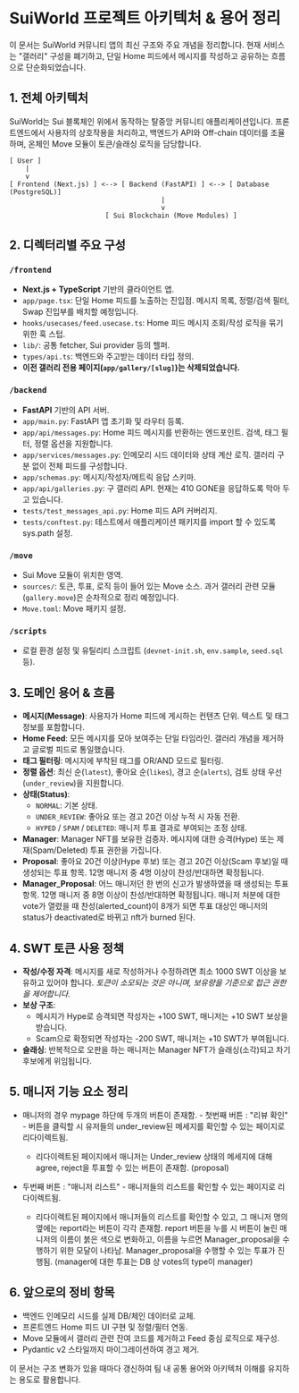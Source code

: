 # SuiWorld 프로젝트 아키텍처 & 용어 정리

이 문서는 SuiWorld 커뮤니티 앱의 최신 구조와 주요 개념을 정리합니다. 현재 서비스는 "갤러리" 구성을 폐기하고, 단일 Home 피드에서 메시지를 작성하고 공유하는 흐름으로 단순화되었습니다.

## 1. 전체 아키텍처

SuiWorld는 Sui 블록체인 위에서 동작하는 탈중앙 커뮤니티 애플리케이션입니다. 프론트엔드에서 사용자의 상호작용을 처리하고, 백엔드가 API와 Off-chain 데이터를 조율하며, 온체인 Move 모듈이 토큰/슬래싱 로직을 담당합니다.

```
[ User ]
    |
    v
[ Frontend (Next.js) ] <--> [ Backend (FastAPI) ] <--> [ Database (PostgreSQL)]
                                      |
                                      v
                        [ Sui Blockchain (Move Modules) ]
```

## 2. 디렉터리별 주요 구성

### `/frontend`
- **Next.js + TypeScript** 기반의 클라이언트 앱.
- `app/page.tsx`: 단일 Home 피드를 노출하는 진입점. 메시지 목록, 정렬/검색 필터, Swap 진입부를 배치할 예정입니다.
- `hooks/usecases/feed.usecase.ts`: Home 피드 메시지 조회/작성 로직을 묶기 위한 훅 스텁.
- `lib/`: 공통 fetcher, Sui provider 등의 헬퍼.
- `types/api.ts`: 백엔드와 주고받는 데이터 타입 정의.
- **이전 갤러리 전용 페이지(`app/gallery/[slug]`)는 삭제되었습니다.**

### `/backend`
- **FastAPI** 기반의 API 서버.
- `app/main.py`: FastAPI 앱 초기화 및 라우터 등록.
- `app/api/messages.py`: Home 피드 메시지를 반환하는 엔드포인트. 검색, 태그 필터, 정렬 옵션을 지원합니다.
- `app/services/messages.py`: 인메모리 시드 데이터와 상태 계산 로직. 갤러리 구분 없이 전체 피드를 구성합니다.
- `app/schemas.py`: 메시지/작성자/메트릭 응답 스키마.
- `app/api/galleries.py`: 구 갤러리 API. 현재는 410 GONE을 응답하도록 막아 두고 있습니다.
- `tests/test_messages_api.py`: Home 피드 API 커버리지.
- `tests/conftest.py`: 테스트에서 애플리케이션 패키지를 import 할 수 있도록 sys.path 설정.

### `/move`
- Sui Move 모듈이 위치한 영역.
- `sources/`: 토큰, 투표, 로직 등이 들어 있는 Move 소스. 과거 갤러리 관련 모듈(`gallery.move`)은 순차적으로 정리 예정입니다.
- `Move.toml`: Move 패키지 설정.

### `/scripts`
- 로컬 환경 설정 및 유틸리티 스크립트 (`devnet-init.sh`, `env.sample`, `seed.sql` 등).

## 3. 도메인 용어 & 흐름

- **메시지(Message)**: 사용자가 Home 피드에 게시하는 컨텐츠 단위. 텍스트 및 태그 정보를 포함합니다.
- **Home Feed**: 모든 메시지를 모아 보여주는 단일 타임라인. 갤러리 개념을 제거하고 글로벌 피드로 통일했습니다.
- **태그 필터링**: 메시지에 부착된 태그를 OR/AND 모드로 필터링.
- **정렬 옵션**: 최신 순(`latest`), 좋아요 순(`likes`), 경고 순(`alerts`), 검토 상태 우선(`under_review`)을 지원합니다.
- **상태(Status)**:
  - `NORMAL`: 기본 상태.
  - `UNDER_REVIEW`: 좋아요 또는 경고 20건 이상 누적 시 자동 전환.
  - `HYPED` / `SPAM` / `DELETED`: 매니저 투표 결과로 부여되는 조정 상태.
- **Manager**: Manager NFT를 보유한 검증자. 메시지에 대한 승격(Hype) 또는 제재(Spam/Deleted) 투표 권한을 가집니다.
- **Proposal**: 좋아요 20건 이상(Hype 후보) 또는 경고 20건 이상(Scam 후보)일 때 생성되는 투표 항목. 12명 매니저 중 4명 이상이 찬성/반대하면 확정됩니다.
- **Manager_Proposal**: 어느 매니저던 한 번의 신고가 발생하였을 때 생성되는 투표 항목. 12명 매니저 중 8명 이상이 찬성/반대하면 확정됩니다. 매니저 처분에 대한 vote가 열렸을 때  찬성(alerted_count)이 8개가 되면 투표 대상인 매니저의 status가 deactivated로 바뀌고 nft가 burned 된다.

## 4. SWT 토큰 사용 정책

- **작성/수정 자격**: 메시지를 새로 작성하거나 수정하려면 최소 1000 SWT 이상을 보유하고 있어야 합니다. *토큰이 소모되는 것은 아니며, 보유량을 기준으로 접근 권한을 제어합니다.*
- **보상 구조**:
  - 메시지가 Hype로 승격되면 작성자는 +100 SWT, 매니저는 +10 SWT 보상을 받습니다.
  - Scam으로 확정되면 작성자는 -200 SWT, 매니저는 +10 SWT가 부여됩니다.
- **슬래싱**: 반복적으로 오판을 하는 매니저는 Manager NFT가 슬래싱(소각)되고 차기 후보에게 위임됩니다.


## 5. 매니저 기능 요소 정리
- 매니저의 경우 mypage 하단에 두개의 버튼이 존재함. - 첫번째 버튼 : "리뷰 확인" - 버튼을 클릭할 시 유저들의 under_review된 메세지를 확인할 수 있는 페이지로 리다이렉트됨.
  - 리다이렉트된 페이지에서 매니저는 Under_review 상태의 메세지에 대해 agree, reject을 투표할 수 있는 버튼이 존재함. (proposal)

- 두번째 버튼 : "매니저 리스트" - 매니저들의 리스트를 확인할 수 있는 페이지로 리다이렉트됨.
  - 리다이렉트된 페이지에서 매니저들의 리스트를 확인할 수 있고, 그 매니저 명의 옆에는 report라는 버튼이 각각 존재함. report 버튼을 누를 시  버튼이 눌린 매니저의 이름이 붉은 색으로 변화하고, 이름을 누르면 Manager_proposal을 수행하기 위한 모달이 나타남. Manager_proposal을 수행할 수 있는 투표가 진행됨. (manager에 대한 투표는 DB 상 votes의 type이 manager)



## 6. 앞으로의 정비 항목

- 백엔드 인메모리 시드를 실제 DB/체인 데이터로 교체.
- 프론트엔드 Home 피드 UI 구현 및 정렬/필터 연동.
- Move 모듈에서 갤러리 관련 잔여 코드를 제거하고 Feed 중심 로직으로 재구성.
- Pydantic v2 스타일까지 마이그레이션하여 경고 제거.

이 문서는 구조 변화가 있을 때마다 갱신하여 팀 내 공통 용어와 아키텍처 이해를 유지하는 용도로 활용합니다.

